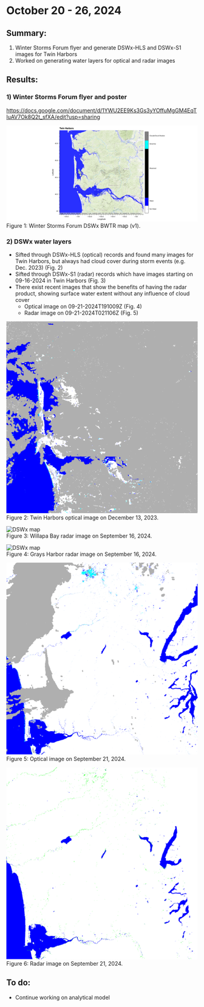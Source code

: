 # October 20 - 26, 2024

## Summary:
1) Winter Storms Forum flyer and generate DSWx-HLS and DSWx-S1 images for Twin Harbors <br>
2) Worked on generating water layers for optical and radar images

## Results:
### 1) Winter Storms Forum flyer and poster
https://docs.google.com/document/d/1YWU2EE9Ks3Gs3yYOffuMgGM4EqTluAV7Ok8Q2t_sfXA/edit?usp=sharing

![DSWx map](../Figures/102424meeting/WinterStormsForumMap_v1.png)<br>
Figure 1: Winter Storms Forum DSWx BWTR map (v1).

### 2) DSWx water layers
- Sifted through DSWx-HLS (optical) records and found many images for Twin Harbors, but always had cloud cover during storm events (e.g. Dec. 2023) (Fig. 2)
- Sifted through DSWx-S1 (radar) records which have images starting on 09-16-2024 in Twin Harbors (Fig. 3)
- There exist recent images that show the benefits of having the radar product, showing surface water extent without any influence of cloud cover
	- Optical image on 09-21-2024T191009Z (Fig. 4)
	- Radar image on 09-21-2024T021106Z (Fig. 5)

![DSWx map](../Figures/102424meeting/OPERA_L3_DSWx-HLS_T10TDS_20231211T191811Z_20231213T151005Z_S2A_30_v1.0_BROWSE.png)<br>
Figure 2: Twin Harbors optical image on December 13, 2023.

![DSWx map](../Figures/102424meeting/OPERA_L3_DSWx-OPERA_L3_DSWx-S1_T10TDS_20240916T020205Z_20240916T110845Z_S1A_30_v1.0_BROWSE.png)<br>
Figure 3: Willapa Bay radar image on September 16, 2024.

![DSWx map](../Figures/102424meeting/OPERA_L3_DSWx-OPERA_L3_DSWx-OPERA_L3_DSWx-S1_T10TDT_20240916T020252Z_20240916T111050Z_S1A_30_v1.0_BROWSE.png)<br>
Figure 4: Grays Harbor radar image on September 16, 2024.

![DSWx map](../Figures/102424meeting/OPERA_L3_DSWx-HLS_T10TDT_20240921T191009Z_20240924T202753Z_S2B_30_v1.0_BROWSE.png)<br>
Figure 5: Optical image on September 21, 2024.

![DSWx map](../Figures/102424meeting/OPERA_L3_DSWx-S1_T10TDT_20240921T021106Z_20240921T160020Z_S1A_30_v1.0_BROWSE.png)<br>
Figure 6: Radar image on September 21, 2024.


## To do:
- Continue working on analytical model